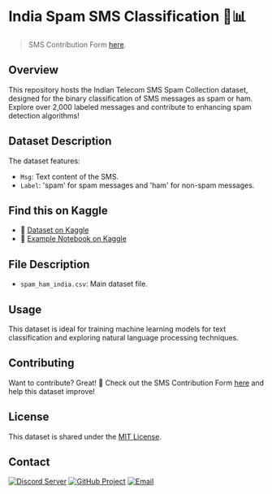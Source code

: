 # India Spam SMS Classification 📱📊

>SMS Contribution Form [here](https://forms.gle/uLo5QWKtzqguKE2Y7).

## Overview
This repository hosts the Indian Telecom SMS Spam Collection dataset, designed for the binary classification of SMS messages as spam or ham. Explore over 2,000 labeled messages and contribute to enhancing spam detection algorithms!

## Dataset Description
The dataset features:
- `Msg`: Text content of the SMS.
- `Label`: 'spam' for spam messages and 'ham' for non-spam messages.

## Find this on Kaggle
- 📂 [Dataset on Kaggle](https://www.kaggle.com/datasets/junioralive/india-spam-sms-classification)
- 📝 [Example Notebook on Kaggle](https://www.kaggle.com/code/junioralive/spam-sms-classification-india)

## File Description
- `spam_ham_india.csv`: Main dataset file.

## Usage
This dataset is ideal for training machine learning models for text classification and exploring natural language processing techniques.

## Contributing
Want to contribute? Great! 🌟 Check out the SMS Contribution Form [here](https://forms.gle/uLo5QWKtzqguKE2Y7) and help this dataset improve!

## License
This dataset is shared under the [MIT License](LICENSE).

## Contact

[![Discord Server](https://img.shields.io/badge/Discord-7289DA?style=for-the-badge&logo=discord&logoColor=white)](https://discord.gg/cwDTVKyKJz)
[![GitHub Project](https://img.shields.io/badge/GitHub-181717?style=for-the-badge&logo=github&logoColor=white)](https://github.com/junioralive/box-stream)
[![Email](https://img.shields.io/badge/Email-D44638?style=for-the-badge&logo=gmail&logoColor=white)](mailto:support@junioralive.in)
